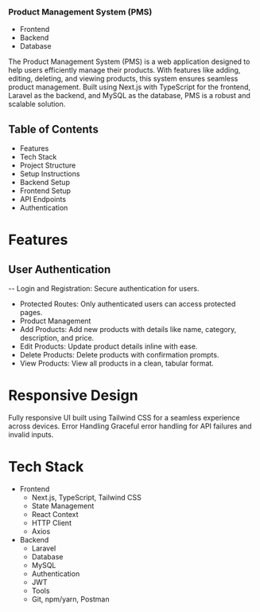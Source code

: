 ###  Product Management System (PMS)

- Frontend
- Backend
- Database

The Product Management System (PMS) is a web application designed to help users efficiently manage their products. With features like adding, editing, deleting, and viewing products, this system ensures seamless product management. Built using Next.js with TypeScript for the frontend, Laravel as the backend, and MySQL as the database, PMS is a robust and scalable solution.

## Table of Contents
- Features
- Tech Stack
- Project Structure
- Setup Instructions
- Backend Setup
- Frontend Setup
- API Endpoints
- Authentication

#  Features
## User Authentication
-- Login and Registration: Secure authentication for users.
- Protected Routes: Only authenticated users can access protected pages.
- Product Management
- Add Products: Add new products with details like name, category, description, and price.
- Edit Products: Update product details inline with ease.
- Delete Products: Delete products with confirmation prompts.
- View Products: View all products in a clean, tabular format.

# Responsive Design
Fully responsive UI built using Tailwind CSS for a seamless experience across devices.
Error Handling
Graceful error handling for API failures and invalid inputs.
# Tech Stack
- Frontend
    - Next.js, TypeScript, Tailwind CSS
    - State Management
    - React Context
    - HTTP Client
    - Axios
- Backend
    - Laravel
    - Database
    - MySQL
    - Authentication
    - JWT
    - Tools
    - Git, npm/yarn, Postman

